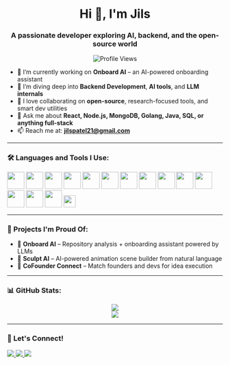 <h1 align="center">Hi 👋, I'm Jils</h1>
<h3 align="center">A passionate developer exploring AI, backend, and the open-source world</h3>

<p align="center">
  <img src="https://komarev.com/ghpvc/?username=Jils31&label=Profile%20views&color=0e75b6&style=flat" alt="Profile Views" />
</p>

- 🔭 I’m currently working on **Onboard AI** – an AI-powered onboarding assistant  
- 🌱 I’m diving deep into **Backend Development**, **AI tools**, and **LLM internals**  
- 👯 I love collaborating on **open-source**, research-focused tools, and smart dev utilities  
- 💬 Ask me about **React, Node.js, MongoDB, Golang, Java, SQL, or anything full-stack**  
- 📫 Reach me at: **jilspatel21@gmail.com**  

---

### 🛠️ Languages and Tools I Use:

<p align="left">
  <img src="https://cdn.jsdelivr.net/gh/devicons/devicon/icons/html5/html5-original.svg" width="40" />
  <img src="https://cdn.jsdelivr.net/gh/devicons/devicon/icons/css3/css3-original.svg" width="40" />
  <img src="https://cdn.jsdelivr.net/gh/devicons/devicon/icons/javascript/javascript-original.svg" width="40" />
  <img src="https://cdn.jsdelivr.net/gh/devicons/devicon/icons/react/react-original.svg" width="40" />
  <img src="https://cdn.jsdelivr.net/gh/devicons/devicon/icons/nextjs/nextjs-original.svg" width="40" />
  <img src="https://cdn.jsdelivr.net/gh/devicons/devicon/icons/nodejs/nodejs-original.svg" width="40" />
  <img src="https://cdn.jsdelivr.net/gh/devicons/devicon/icons/express/express-original.svg" background="white" width="40" />
  <img src="https://cdn.jsdelivr.net/gh/devicons/devicon/icons/java/java-original.svg" width="40" />
  <img src="https://cdn.jsdelivr.net/gh/devicons/devicon/icons/mysql/mysql-original.svg" width="40" />
  <img src="https://cdn.jsdelivr.net/gh/devicons/devicon/icons/mongodb/mongodb-original.svg" width="40" />
  <img src="https://cdn.jsdelivr.net/gh/devicons/devicon/icons/git/git-original.svg" width="40" />
  <img src="https://cdn.jsdelivr.net/gh/devicons/devicon/icons/firebase/firebase-plain.svg" width="40" />
  <img src="https://cdn.jsdelivr.net/gh/devicons/devicon/icons/go/go-original.svg" width="40" />
  <img src="https://cdn.jsdelivr.net/gh/devicons/devicon/icons/bootstrap/bootstrap-original.svg" width="40" />
  <img src="https://img.shields.io/badge/Supabase-3ECF8E?style=for-the-badge&logo=supabase&logoColor=white" height="28" />
</p>

---

### 🚀 Projects I'm Proud Of:

- 🧠 **Onboard AI** – Repository analysis + onboarding assistant powered by LLMs  
- 🎨 **Sculpt AI** – AI-powered animation scene builder from natural language  
- 🤝 **CoFounder Connect** – Match founders and devs for idea execution  

---

### 📊 GitHub Stats:

<p align="center">
  <img src="https://github-readme-stats.vercel.app/api?username=Jils31&show_icons=true&theme=tokyonight" />
  <br />
  <img src="https://github-readme-streak-stats.herokuapp.com/?user=Jils31&theme=tokyonight" />
</p>

---

### 🤝 Let's Connect!

<p align="left">
  <a href="https://www.linkedin.com/in/jils-patel-8a0357318/">
    <img src="https://img.shields.io/badge/LinkedIn-blue?style=for-the-badge&logo=linkedin" />
  </a>
  <a href="mailto:jilspatel21@gmail.com">
    <img src="https://img.shields.io/badge/Gmail-red?style=for-the-badge&logo=gmail" />
  </a>
   <a href="https://x.com/jilspatel21">
    <img src="https://img.shields.io/badge/Twitter-black?style=for-the-badge&logo=twitter&logoColor=white" />
  </a>
</p>
